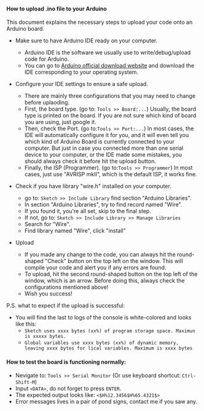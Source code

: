 #### How to upload .ino file to your Arduino
This document explains the necessary steps to upload your code onto an Arduino board.

* Make sure to have Arduino IDE ready on your computer.
  * Arduino IDE is the software we usually use to write/debug/upload code for Arduino.
  * You can go to [Arduino official download website](https://www.arduino.cc/en/Main/softwar) and download the IDE corresponding to your operating system.

* Configure your IDE settings to ensure a safe upload.
  * There are mainly three configurations that you may need to change before uplaoding.
  * First, the board type. (go to: `Tools >> Board:...`) Usually, the board type is printed on the board. If you are not sure which kind of board you are using, just google it.
  * Then, check the Port. (go to:`Tools >> Port:...`) In most cases, the IDE will automatically configure it for you, and it will even tell you which kind of Arduino Board is currently connected to your computer. But just in case you connected more than one serial device to your computer, or the IDE made some mistakes, you should always check it before hit the upload button.
  * Finally, the ISP (Programmer). (go to:`Tools >> Programmer`) In most cases, just use "AVRISP mkII", which is the default ISP, it works fine.

* Check if you have library "wire.h" installed on your computer.
  * go to: `Sketch >> Include Library` find section "Arduino Libraries".
  * In section "Arduino Libraries", try to find record named "Wire".
  * If you found it, you're all set, skip to the final step.
  * If not, go to: `Sketch >> Include Library >> Manage Libraries`
  * Search for "Wire".
  * Find library named "Wire", click "install"

* Upload
  * If you made any change to the code, you can always hit the round-shaped "Check" button on the top left on the window. This will compile your code and alert you if any errors are found.
  * To upload, hit the second round-shaped button on the top left of the window, which is an arrow. Before doing this, always check the configurations mentioned above!
  * Wish you success!

P.S. what to expect if the upload is successful:
* You will find the last to logs of the console is white-colored and looks like this:
  * `Sketch uses xxxx bytes (xx%) of program storage space. Maximun is xxxxx bytes.`
  * `Global variables use xxxx bytes (xx%) of dynamic memory, leaving xxxx bytes for lical variables. Maximum is xxxx bytes`

#### How to test the board is functioning normally:

* Nevigate to: `Tools >> Serial Monitor` (Or use keyboard shortcut: `Ctrl-Shift-M`)
* Input `<DATA>`, do not forget to press `ENTER`.
* The expected output looks like: `<$H%12.3456$H%65.4321$>`
* Error messages lives in a pair of pond signs, contact me if you saw any.